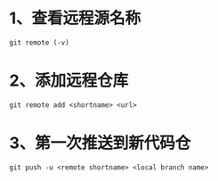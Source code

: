 # 1、查看远程源名称
`git remote (-v)`
# 2、添加远程仓库
`git remote add <shortname> <url>`
# 3、第一次推送到新代码仓
`git push -u <remote shortname> <local branch name>`